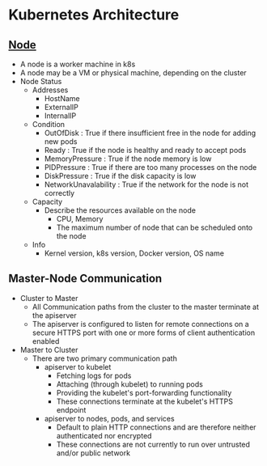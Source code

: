 # Kubernetes Architecture

## [Node](https://kubernetes.io/docs/concepts/architecture/nodes/)

- A node is a worker machine in k8s
- A node may be a VM or physical machine, depending on the cluster
- Node Status
  - Addresses
    - HostName
    - ExternalIP
    - InternalIP
  - Condition
    - OutOfDisk : True if there insufficient free in the node for adding new pods
    - Ready     : True if the node is healthy and ready to accept pods
    - MemoryPressure : True if the node memory is low
    - PIDPressure    : True if there are too many processes on the node
    - DiskPressure   : True if the disk capacity is low
    - NetworkUnavalability : True if the network for the node is not correctly
  - Capacity
    - Describe the resources available on the node
      - CPU, Memory
      - The maximum number of node that can be scheduled onto the node
  - Info
    - Kernel version, k8s version, Docker version, OS name

## Master-Node Communication

- Cluster to Master
  - All Communication paths from the cluster to the master terminate at the apiserver
  - The apiserver is configured to listen for remote connections on a secure HTTPS port with one or more forms of client authentication enabled
- Master to Cluster
  - There are two primary communication path
    - apiserver to kubelet
      - Fetching logs for pods
      - Attaching (through kubelet) to running pods
      - Providing the kubelet's port-forwarding functionality
      - These connections terminate at the kubelet's HTTPS endpoint
    - apiserver to nodes, pods, and services
      - Default to plain HTTP connections and are therefore neither authenticated nor encrypted
      - These connections are not currently to run over untrusted and/or public network
